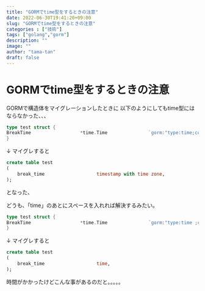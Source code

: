 ```yaml
---
title: "GORMでtime型をするときの注意"
date: 2022-06-30T19:41:20+09:00
slug: "GORMでtime型をするときの注意"
categories : ["技術"]
tags: ["golang","gorm"]
description: ""
image: ""
author: "tama-tan"
draft: false
---
```

# GORMでtime型をするときの注意

GORMで構造体をマイグレーションしたときに
以下のようにしてもtime型にはならなかった、、、

```go
type test struct {
BreakTime                  *time.Time               `gorm:"type:time;comment:休憩時間"`
}
```

↓ マイグレすると

```sql
create table test
(
    break_time                   timestamp with time zone,
);
```
となった、

どうも、「time」のあとにスペースを入れれば解決するみたい。

```go
type test struct {
BreakTime                  *time.Time               `gorm:"type:time ;comment:休憩時間"`
}
```

↓ マイグレすると

```sql
create table test
(
    break_time                   time,
);
```

時間がかかったけどこんな事があるのだと。。。。。
